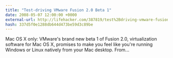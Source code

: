 ```yaml
---
title: "Test-driving VMware Fusion 2.0 Beta 1"
date: 2008-05-07 12:00:00 +0000
external-url: http://lifehacker.com/387819/test%2Bdriving-vmware-fusion-20-beta-1/gallery/
hash: 337d5f0e1288db644d473be59d3c89be
---
```


Mac OS X only: VMware's brand new beta 1 of Fusion 2.0, virtualization software for Mac OS X, promises to make you feel like you're running Windows or Linux natively from your Mac desktop. From...
